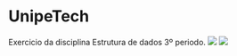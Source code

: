 # UnipeTech
Exercicio da disciplina Estrutura de dados 3º periodo.
<img src="https://i.ibb.co/4ZDcygR/1.png" width="auto">
<img src="https://i.ibb.co/LkX547Q/2.png" width="auto">
